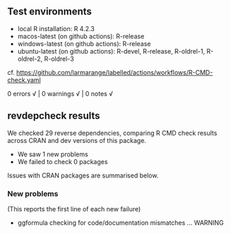 ## Test environments

* local R installation: R 4.2.3
* macos-latest (on github actions): R-release
* windows-latest (on github actions): R-release
* ubuntu-latest (on github actions): R-devel, R-release, R-oldrel-1, R-oldrel-2, R-oldrel-3

cf. https://github.com/larmarange/labelled/actions/workflows/R-CMD-check.yaml

0 errors √ | 0 warnings √ | 0 notes √

## revdepcheck results

We checked 29 reverse dependencies, comparing R CMD check results across CRAN and dev versions of this package.

 * We saw 1 new problems
 * We failed to check 0 packages

Issues with CRAN packages are summarised below.

### New problems
(This reports the first line of each new failure)

* ggformula
  checking for code/documentation mismatches ... WARNING
